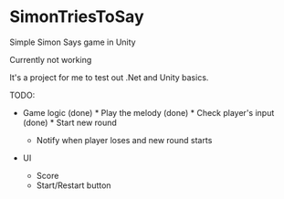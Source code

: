# SimonTriesToSay
Simple Simon Says game in Unity 

Currently not working

It's a project for me to test out .Net and Unity basics.

TODO:
- Game logic
(done)  * Play the melody
(done)  * Check player's input
(done)  * Start new round
  
  * Notify when player loses and new round starts

- UI
  * Score
  * Start/Restart button